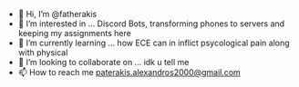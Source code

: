- 👋 Hi, I’m @fatherakis
- 👀 I’m interested in ... Discord Bots, transforming phones to servers and keeping my assignments here
- 🌱 I’m currently learning ... how ECE can in inflict psycological pain along with physical
- 💞️ I’m looking to collaborate on ... idk u tell me
- 📫 How to reach me paterakis.alexandros2000@gmail.com

<!---
fatherakis/fatherakis is a ✨ special ✨ repository because its `README.md` (this file) appears on your GitHub profile.
You can click the Preview link to take a look at your changes.
--->
